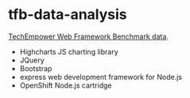 tfb-data-analysis
=================

[TechEmpower Web Framework Benchmark data](http://www.techempower.com/benchmarks/).

- Highcharts JS charting library
- JQuery
- Bootstrap
- express web development framework for Node.js
- OpenShift Node.js cartridge
